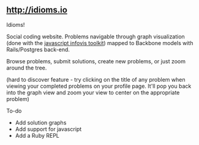 http://idioms.io
-----

Idioms!

Social coding website. Problems navigable through graph visualization (done with the [javascript infovis toolkit](http://philogb.github.io/jit/)) mapped to Backbone models with Rails/Postgres back-end. 

Browse problems, submit solutions, create new problems, or just zoom around the tree. 

(hard to discover feature - try clicking on the title of any problem when viewing your completed problems on your profile page. It'll pop you back into the graph view and zoom your view to center on the appropriate problem)

To-do
 * Add solution graphs
 * Add support for javascript
 * Add a Ruby REPL
